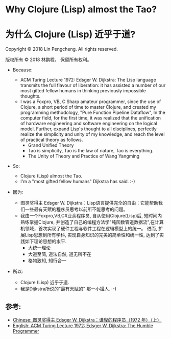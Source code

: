 # Why Clojure (Lisp) almost the Tao?
# 为什么 Clojure (Lisp) 近乎于道?

Copyright © 2018 Lin Pengcheng. All rights reserved.

版权所有 © 2018 林鹏程， 保留所有权利。

- Because:
  - ACM Turing Lecture 1972: Edsger W. Dijkstra: 
    The Lisp language transmits the full flavour of liberation: 
    it has assisted a number of our most gifted fellow humans in thinking previously impossible thoughts. 
  - I was a Foxpro, VB, C Sharp amateur programmer, since the use of Clojure, 
    a short period of time to master Clojure, and created my programming methodology, "Pure Function Pipeline Dataflow", 
    In the computer field, for the first time, it was realized that the unification of 
    hardware engineering and software engineering on the logical model. 
    Further, expand Lisp's thought to all disciplines, perfectly realize the simplicity and unity of my knowledge, 
    and reach the level of practical theory as follows.
    - Grand Unified Theory
    - Tao is simplicity, Tao is the law of nature, Tao is everything.
    - The Unity of Theory and Practice of Wang Yangming 
- So: 
  - Clojure (Lisp) almost the Tao.
  - I'm a "most gifted fellow humans" Dijkstra has said. :-)

- 因为:
  - 图灵奖得主 Edsger W. Dijkstra：Lisp语言提供完全的自由：它能帮助我们一些最有天赋的程序员思考以前所不能思考的问题。
  - 我由一个Foxpro,VB,C#业余程序员, 自从使用Clojure(Lisp)后, 短时间内熟练掌握Clojure, 
    并创造了自己的编程方法学"纯函数管道数据流",在计算机领域，首次实现了硬件工程与软件工程在逻辑模型上的统一。 
    进而, 扩展Lisp思想到所有学科, 实现自身知识的完美的简单性和统一性, 达到了实践如下理论思想的水平.
    - 大统一理论
    - 大道至简, 道法自然, 道无所不在
    - 格物致知, 知行合一
- 所以:
  - Clojure (Lisp) 近乎于道.
  - 我是Dijkstra所说的"最有天赋的" 那一小撮人. :-)
  

## 参考:
- [Chinese: 图灵奖得主 Edsger W. Dijkstra：谦卑的程序员（1972 年）（上）](https://www.infoq.cn/article/yAIbLpwd62FXW9JiNAHI)
- [English: ACM Turing Lecture 1972: Edsger W. Dijkstra: The Humble Programmer](http://www.cs.utexas.edu/users/EWD/transcriptions/EWD03xx/EWD340.html)
